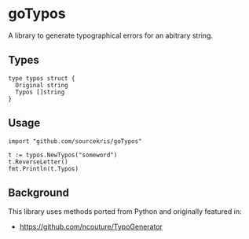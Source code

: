 # goTypos
A library to generate typographical errors for an abitrary string.

## Types

```
type typos struct {
  Original string
  Typos []string
}
```

## Usage

```
import "github.com/sourcekris/goTypos"

t := typos.NewTypos("someword")
t.ReverseLetter()
fmt.Println(t.Typos)
```

## Background
This library uses methods ported from Python and originally featured in:
* https://github.com/ncouture/TypoGenerator
